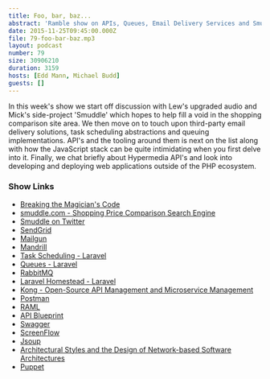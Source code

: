 ```yaml
---
title: Foo, bar, baz...
abstract: 'Ramble show on APIs, Queues, Email Delivery Services and Smuddle'
date: 2015-11-25T09:45:00.000Z
file: 79-foo-bar-baz.mp3
layout: podcast
number: 79
size: 30906210
duration: 3159
hosts: [Edd Mann, Michael Budd]
guests: []
---
```


In this week's show we start off discussion with Lew's upgraded audio and Mick's side-project 'Smuddle' which hopes to help fill a void in the shopping comparison site area.
We then move on to touch upon third-party email delivery solutions, task scheduling abstractions and queuing implementations.
API's and the tooling around them is next on the list along with how the JavaScript stack can be quite intimidating when you first delve into it.
Finally, we chat briefly about Hypermedia API's and look into developing and deploying web applications outside of the PHP ecosystem.

### Show Links

- [Breaking the Magician's Code](https://en.wikipedia.org/wiki/Breaking_the_Magician%27s_Code:_Magic%27s_Biggest_Secrets_Finally_Revealed)
- [smuddle.com - Shopping Price Comparison Search Engine](http://www.smuddle.com/)
- [Smuddle on Twitter](https://twitter.com/smuddleit)
- [SendGrid](https://sendgrid.com/)
- [Mailgun](https://www.mailgun.com/)
- [Mandrill](https://www.mandrill.com/)
- [Task Scheduling - Laravel](http://laravel.com/docs/5.1/scheduling)
- [Queues - Laravel](http://laravel.com/docs/5.1/queues)
- [RabbitMQ](https://www.rabbitmq.com/)
- [Laravel Homestead - Laravel](http://laravel.com/docs/5.1/homestead)
- [Kong - Open-Source API Management and Microservice Management](https://getkong.org/)
- [Postman](https://www.getpostman.com/)
- [RAML](http://raml.org/)
- [API Blueprint](https://apiblueprint.org/)
- [Swagger](http://swagger.io/)
- [ScreenFlow](http://www.telestream.net/screenflow/overview.htm)
- [Jsoup](http://jsoup.org/)
- [Architectural Styles and the Design of Network-based Software Architectures](https://www.ics.uci.edu/~fielding/pubs/dissertation/top.htm)
- [Puppet](https://puppetlabs.com/)
